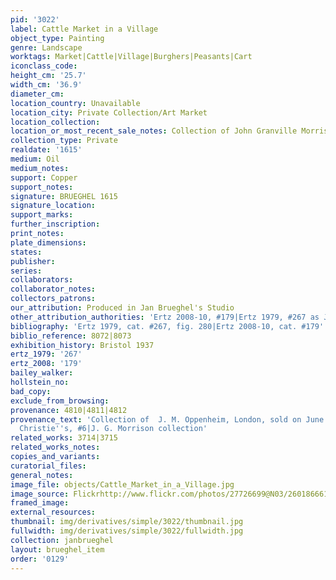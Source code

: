 ```yaml
---
pid: '3022'
label: Cattle Market in a Village
object_type: Painting
genre: Landscape
worktags: Market|Cattle|Village|Burghers|Peasants|Cart
iconclass_code:
height_cm: '25.7'
width_cm: '36.9'
diameter_cm:
location_country: Unavailable
location_city: Private Collection/Art Market
location_collection:
location_or_most_recent_sale_notes: Collection of John Granville Morrison
collection_type: Private
realdate: '1615'
medium: Oil
medium_notes:
support: Copper
support_notes:
signature: BRUEGHEL 1615
signature_location:
support_marks:
further_inscription:
print_notes:
plate_dimensions:
states:
publisher:
series:
collaborators:
collaborator_notes:
collectors_patrons:
our_attribution: Produced in Jan Brueghel's Studio
other_attribution_authorities: 'Ertz 2008-10, #179|Ertz 1979, #267 as Jan and studio'
bibliography: 'Ertz 1979, cat. #267, fig. 280|Ertz 2008-10, cat. #179'
biblio_reference: 8072|8073
exhibition_history: Bristol 1937
ertz_1979: '267'
ertz_2008: '179'
bailey_walker:
hollstein_no:
bad_copy:
exclude_from_browsing:
provenance: 4810|4811|4812
provenance_text: 'Collection of  J. M. Oppenheim, London, sold on June 4, 1864 by
  Christie''s, #6|J. G. Morrison collection'
related_works: 3714|3715
related_works_notes:
copies_and_variants:
curatorial_files:
general_notes:
image_file: objects/Cattle_Market_in_a_Village.jpg
image_source: Flickrhttp://www.flickr.com/photos/27726699@N03/2601866619/
framed_image:
external_resources:
thumbnail: img/derivatives/simple/3022/thumbnail.jpg
fullwidth: img/derivatives/simple/3022/fullwidth.jpg
collection: janbrueghel
layout: brueghel_item
order: '0129'
---
```

